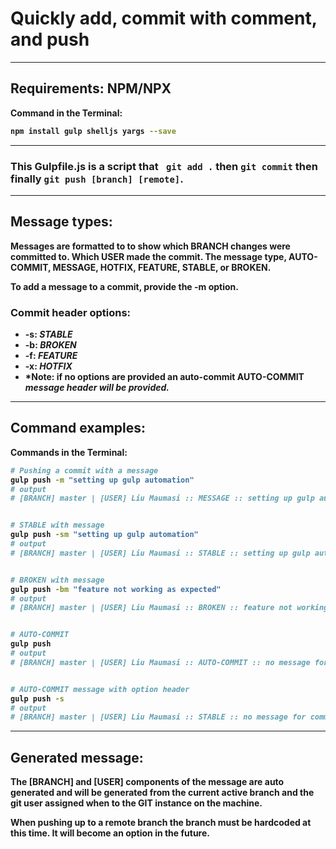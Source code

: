 
# Quickly add, commit with comment, and push
---
<b>

## Requirements: NPM/NPX
Command in the Terminal:
```bash
npm install gulp shelljs yargs --save
```
---
<b>

### This Gulpfile.js is a script that ``` git add .``` then ```git commit``` then finally ```git push [branch] [remote]```.
---
<b>

## Message types:

Messages are formatted to to show which **BRANCH** changes were committed to. Which **USER** made the commit. The message type, **AUTO-COMMIT, MESSAGE, HOTFIX, FEATURE, STABLE,** or **BROKEN**.
<b>

To add a message to a commit, provide the **-m** option.
<b>

### Commit header options:
* **-s**: *STABLE*
* **-b**: *BROKEN*
* **-f**: *FEATURE*
* **-x**: *HOTFIX*
* *Note: if no options are provided an auto-commit __AUTO-COMMIT__ *message header will be provided.*
---
<b>

## Command examples:

Commands in the Terminal:
```bash
# Pushing a commit with a message
gulp push -m "setting up gulp automation"
# output
# [BRANCH] master | [USER] Liu Maumasi :: MESSAGE :: setting up gulp automation


# STABLE with message
gulp push -sm "setting up gulp automation"
# output
# [BRANCH] master | [USER] Liu Maumasi :: STABLE :: setting up gulp automation


# BROKEN with message
gulp push -bm "feature not working as expected"
# output
# [BRANCH] master | [USER] Liu Maumasi :: BROKEN :: feature not working as expected


# AUTO-COMMIT
gulp push
# output
# [BRANCH] master | [USER] Liu Maumasi :: AUTO-COMMIT :: no message for commit.


# AUTO-COMMIT message with option header
gulp push -s
# output
# [BRANCH] master | [USER] Liu Maumasi :: STABLE :: no message for commit.
```
---
<b>

## Generated message:

The **[BRANCH]** and **[USER]** components of the message are auto generated and will be generated from the current active branch and the git user assigned when to the GIT instance on the machine.
<b>

When pushing up to a remote branch the branch must be hardcoded at this time. It will become an option in the future.

